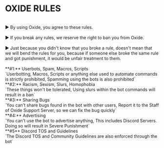 # OXIDE RULES
<br>
► By using Oxide, you agree to these rules.
</br>
<br>
► If you break any rules, we reserve the right to ban you from Oxide.
</br>
<br>
► Just because you didn't know that you broke a rule, doesn't mean that we will bend the rules for you, because if someone else broke the same rule and got punishment, it would be unfair treatment to them.
</br>

<br>
**#1:** Userbots, Spam, Macros, Scripts
</br>
`Userbotting, Macros, Scripts or anything else used to automate commands is strictly prohibited, Spamming using the bots is also prohibited`
<br>
**#2:** Racism, Sexism, Slurs, Homophobia
</br>
`These things won't be tolerated, Using slurs within the bot commands will result in a ban`
<br>
**#3:** Sharing Bugs
</br>
`You can't share bugs found in the bot with other users, Report it to the Staff of Oxide Support Server, so we can fix the bug quickly`
<br>
**#4:** Advertising
</br>
`You can't use the bot to advertise anything, This includes Discord Servers. Doing so will result in Severe Punishment`
<br>
**#5** Discord TOS and Guidelines
</br>
`The Discord TOS and Community Guidelines are also enforced through the bot`
